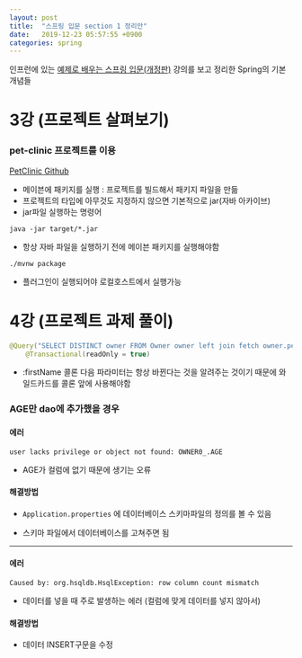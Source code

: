```yaml
---
layout: post
title:  "스프링 입문 section 1 정리안"
date:   2019-12-23 05:57:55 +0900
categories: spring
---
```

인프런에 있는 [예제로 배우는 스프링 입문(개정판)][inflearn-link] 강의를 보고 정리한 Spring의 기본 개념들


# 
# 3강 (프로젝트 살펴보기)

### pet-clinic 프로젝트를 이용
[PetClinic Github][pet-clinic github]

* 메이븐에 패키지를 실행 : 프로젝트를 빌드해서  패키지 파일을 만듦
* 프로젝트의 타입에 아무것도 지정하지 않으면 기본적으로 jar(자바 아카이브)
* jar파일 실행하는 명령어 

```
java -jar target/*.jar
```



* 항상 자바 파일을 실행하기 전에 메이븐 패키지를 실행해야함

```
./mvnw package
```

- 플러그인이 실행되어야 로컬호스트에서 실행가능 


# 

# 4강 (프로젝트 과제 풀이)

```java
@Query("SELECT DISTINCT owner FROM Owner owner left join fetch owner.pets WHERE owner.firstName LIKE %:firstName%")
    @Transactional(readOnly = true)
```

* :firstName 콜론 다음 파라미터는 항상 바뀐다는 것을 알려주는 것이기 때문에 와일드카드를 콜론 앞에 사용해야함 

### AGE만 dao에 추가했을 경우 

#### 에러 

```
user lacks privilege or object not found: OWNER0_.AGE
```

* AGE가 컬럼에 없기 때문에 생기는 오류

#### 해결방법

* `Application.properties` 에 데이터베이스 스키마파일의 정의를 볼 수 있음 

* 스키마 파일에서 데이터베이스를 고쳐주면 됨




--------------------




#### 에러

```
Caused by: org.hsqldb.HsqlException: row column count mismatch
```

* 데이터를 넣을 때 주로 발생하는 에러 (컬럼에 맞게 데이터를 넣지 않아서)

#### 해결방법

* 데이터 INSERT구문을 수정


[inflearn-link]:https://www.inflearn.com/course/spring_revised_edition
[pet-clinic github]: https://github.com/spring-projects/spring-petclinic